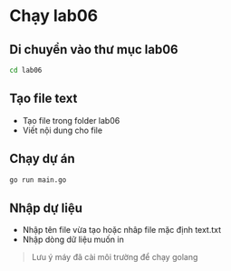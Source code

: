 # Chạy lab06

## Di chuyển vào thư mục lab06
``` bash
cd lab06
```

## Tạo file text

- Tạo file trong folder lab06
- Viết nội dung cho file

## Chạy dự án

``` bash
go run main.go
```

## Nhập dự liệu

- Nhập tên file vừa tạo hoặc nhâp file mặc định text.txt
- Nhập dòng dữ liệu muốn in

> Lưu ý máy đã cài môi trường để chạy golang